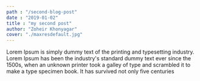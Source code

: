 ```yaml
---
path : "/second-blog-post"
date : "2019-01-02"
title : "my second post"
author: "Zoheir Khonyagar"
cover: "./maxresdefault.jpg"
---
```

Lorem Ipsum is simply dummy text of the printing and typesetting industry. Lorem Ipsum has been the industry's standard dummy text ever since the 1500s, when an unknown printer took a galley of type and scrambled it to make a type specimen book. It has survived not only five centuries
